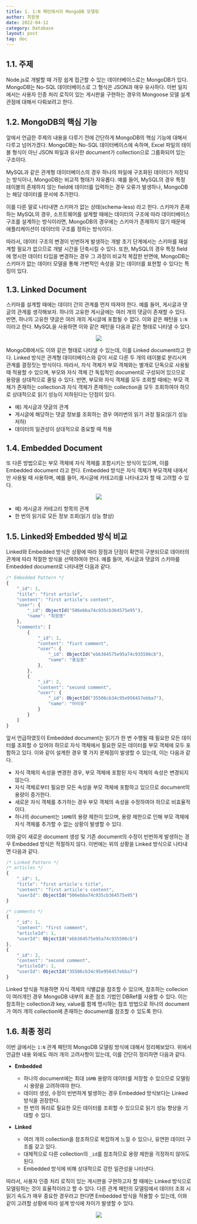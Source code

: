 ```yaml
---
title: 1. 1:N 패턴에서의 MongoDB 모델링
author: 최원영
date: 2022-04-12
category: Database
layout: post
tag: doc
---
```


## 1.1. 주제

Node.js로 개발할 때 가장 쉽게 접근할 수 있는 데이터베이스로는 MongoDB가 있다. MongoDB는 No-SQL 데이터베이스로 그 형식은 JSON과 매우 유사하다. 이번 일지에서는 사용자 인증 처리 로직이 있는 게시판을 구현하는 경우의 Mongoose 모델 설계 관점에 대해서 다뤄보려고 한다.

## 1.2. MongoDB의 핵심 기능

앞에서 언급한 주제의 내용을 다루기 전에 간단하게 MongoDB의 핵심 기능에 대해서 다루고 넘어가겠다. MongoDB는 No-SQL 데이터베이스에 속하며, Excel 파일의 테이블 형식이 아닌 JSON 파일과 유사한 document가 collection으로 그룹화되어 있는 구조이다.

MySQL과 같은 관계형 데이터베이스의 경우 하나의 파일에 구조화된 데이터가 저장되는 방식이나, MongoDB는 비교적 형태가 자유롭다. 예를 들어, MySQL의 경우 특정 테이블의 존재하지 않는 field에 데이터를 입력하는 경우 오류가 발생하나, MongoDB는 해당 데이터를 문서에 추가한다.

이를 다른 말로 나타내면 스키마가 없는 상태(schema-less) 라고 한다. 스키마가 존재하는 MySQL의 경우, 소프트웨어를 설계할 때에는 데이터의 구조에 따라 데이터베이스 구조를 설계하는 방식이라면, MongoDB의 경우에는 스키마가 존재하지 않기 때문에 애플리케이션이 데이터의 구조를 정하는 방식이다. 

따라서, 데이터 구조의 변경이 빈번하게 발생하는 개발 초기 단계에서는 스키마를 재설계할 필요가 없으므로 개발 시간을 단축시킬 수 있다. 또한, MySQL의 경우 특정 field에 명시한 데이터 타입을 변경하는 경우 그 과정이 비교적 복잡한 반면에, MongoDB는 스키마가 없는 데이터 모델을 통해 가변적인 속성을 갖는 데이터를 표현할 수 있다는 특징이 있다.

## 1.3. Linked Document

스키마를 설계할 때에는 데이터 간의 관계를 먼저 따져야 한다. 예를 들어, 게시글과 댓글의 관계를 생각해보자. 하나의 고유한 게시글에는 여러 개의 댓글이 존재할 수 있다. 반면, 하나의 고유한 댓글은 여러 개의 게시글에 포함될 수 없다. 이와 같은 패턴을 `1:N`이라고 한다. MySQL을 사용하면 이와 같은 패턴을 다음과 같은 형태로 나타낼 수 있다.

<div align="center">
    <img src="../assets/images/database-1.1.png">
</div>

MongoDB에서도 이와 같은 형태로 나타낼 수 있는데, 이를 Linked document라고 한다. Linked 방식은 관계형 데이터베이스와 같이 서로 다른 두 개의 테이블로 분리시켜 관계를 결정짓는 방식이다. 따라서, 자식 객체가 부모 객체와는 별개로 단독으로 사용될 때 적용할 수 있으며, 부모와 자식 객체 간 독립적인 document로 구성되어 있으므로 용량을 상대적으로 줄일 수 있다. 반면, 부모와 자식 객체를 모두 조회할 때에는 부모 객체가 존재하는 collection과 자식 객체가 존재하는 collection을 모두 조회하여야 하므로 상대적으로 읽기 성능이 저하된다는 단점이 있다.

- 예) 게시글과 댓글의 관계
- 게시글에 해당하는 댓글 정보를 조회하는 경우 여러번의 읽기 과정 필요(읽기 성능 저하)
- 데이터의 일관성이 상대적으로 중요할 때 적용

## 1.4. Embedded Document

또 다른 방법으로는 부모 객체에 자식 객체를 포함시키는 방식이 있으며, 이를 Embedded document 라고 한다. Embedded 방식은 자식 객체가 부모객체 내에서만 사용될 때 사용하며, 예를 들어, 게시글에 카테고리를 나타내고자 할 때 고려할 수 있다.

<div align="center">
    <img src="../assets/images/database-1.2.png">
</div>

- 예) 게시글과 카테고리 항목의 관계
- 한 번의 읽기로 모든 정보 조회(읽기 성능 향상)

## 1.5. Linked와 Embedded 방식 비교

Linked와 Embedded 방식은 상황에 따라 장점과 단점이 확연히 구분되므로 데이터의 관계에 따라 적절한 방식을 선택하여야 한다. 예를 들어, 게시글과 댓글의 스키마를 Embedded document로 나타내면 다음과 같다.

```js
/* Embedded Pattern */ 
{
    "_id": 1,
    "title": "first article",
    "content": "first article's content",
    "user": { 
        "_id": ObjectId("506ebba74c935cb364575e95"), 
        "name": "최원영" 
    },
    "comments": [
        { 
            "_id": 1, 
            "content": "fisrt comment",
            "user": { 
                "_id": ObjectId("ebb364575e95a74c935506cb"), 
                "name": "홍길동" 
            },
        },
        { 
            "_id": 2, 
            "content": "second comment",
            "user": { 
                "_id": ObjectId("35506cb34c95e956457ebba7"), 
                "name": "아이유" 
            }
        }
    ]
}
```

앞서 언급하였듯이 Embedded document는 읽기가 한 번 수행될 때 필요한 모든 데이터를 조회할 수 있어야 하므로 자식 객체에서 필요한 모든 데이터를 부모 객체에 모두 포함하고 있다. 이와 같이 설계한 경우 몇 가지 문제점이 발생할 수 있는데, 이는 다음과 같다.

- 자식 객체의 속성을 변경한 경우, 부모 객체에 포함된 자식 객체의 속성은 변경되지 않는다.
- 자식 객체로부터 필요한 모든 속성을 부모 객체에 포함하고 있으므로 document의 용량이 증가한다.
- 새로운 자식 객체를 추가하는 경우 부모 객체의 속성을 수정하여야 하므로 비효율적이다.
- 하나의 document는 `16MB`의 용량 제한이 있으며, 용량 제한으로 인해 부모 객체에 자식 객체를 추가할 수 없는 상황이 발생할 수 있다.

이와 같이 새로운 document 생성 및 기존 document의 수정이 빈번하게 발생하는 경우 Embedded 방식은 적절하지 않다. 이번에는 위의 상황을 Linked 방식으로 나타내면 다음과 같다.

```js
/* Linked Pattern */ 
/* articles */
{ 
    "_id": 1, 
    "title": "first article's title", 
    "content": "first article's content", 
    "userId": ObjectId("506ebba74c935cb364575e95") 
}

/* comments */
{ 
    "_id": 1, 
    "content": "first comment", 
    "articleId": 1, 
    "userId": ObjectId("ebb364575e95a74c935506cb") 
},
{ 
    "_id": 2, 
    "content": "second comment", 
    "articleId": 1, 
    "userId": ObjectId("35506cb34c95e956457ebba7") 
}
```

Linked 방식을 적용하면 자식 객체의 식별값을 참조할 수 있으며, 참조하는 collecion이 여러개인 경우 MongoDB 내부의 표준 참조 기법인 DBRef를 사용할 수 있다. 이는 참조하는 collection과 key, value를 함께 명시하는 참조 방법으로 하나의 document가 여러 개의 collection에 존재하는 document를 참조할 수 있도록 한다.

## 1.6. 최종 정리

이번 글에서는 `1:N` 관계 패턴의 MongoDB 모델링 방식에 대해서 정리해보았다. 위에서 언급한 내용 외에도 여러 개의 고려사항이 있는데, 이를 간단히 정리하면 다음과 같다.

- **Embedded**
  - 하나의 document에는 최대 `16MB` 용량의 데이터를 저장할 수 있으므로 모델링 시 용량을 고려하여야 한다.
  - 데이터 생성, 수정이 빈번하게 발생하는 경우 Embedded 방식보다는 Linked 방식을 권장한다.
  - 한 번의 쿼리로 필요한 모든 데이터를 조회할 수 있으므로 읽기 성능 향상을 기대할 수 있다.

- **Linked**
  - 여러 개의 collection을 참조하므로 복잡하게 느낄 수 있으나, 유연한 데이터 구조를 갖고 있다.
  - 대체적으로 다른 collection의 `_id`를 참조하므로 용량 제한을 걱정하지 않아도 된다.
  - Embedded 방식에 비해 상대적으로 강한 일관성을 나타낸다.

따라서, 사용자 인증 처리 로직이 있는 게시판을 구현하고자 할 때에는 Linked 방식으로 모델링하는 것이 효율적이라고 할 수 있다. 다른 관계 패턴의 모델링에서 데이터 조회 시 읽기 속도가 매우 중요한 경우라고 한다면 Embedded 방식을 적용할 수 있는데, 이와 같이 고려할 상황에 따라 설계 방식에 차이가 발생할 수 있다.

<div align="center">
    <img src="../assets/images/database-1.3.png">
</div>